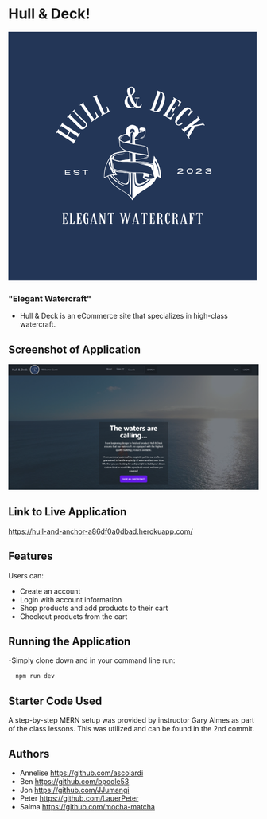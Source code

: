 # Hull & Deck!

![Hull & Deck Logo](client/public/Hull&Deck.png)

### "Elegant Watercraft"

- Hull & Deck is an eCommerce site that specializes in high-class watercraft.

## Screenshot of Application

![Alt text](<client/public/Screenshot 2023-09-13 202248.png>)

## Link to Live Application

https://hull-and-anchor-a86df0a0dbad.herokuapp.com/

## Features

Users can:

- Create an account
- Login with account information
- Shop products and add products to their cart
- Checkout products from the cart

## Running the Application

-Simply clone down and in your command line run:

```bash
  npm run dev
```

## Starter Code Used

A step-by-step MERN setup was provided by instructor Gary Almes as part of the class lessons. This was utilized and can be found in the 2nd commit.

## Authors

- Annelise https://github.com/ascolardi
- Ben https://github.com/bpoole53
- Jon https://github.com/JJumangi
- Peter https://github.com/LauerPeter
- Salma https://github.com/mocha-matcha
